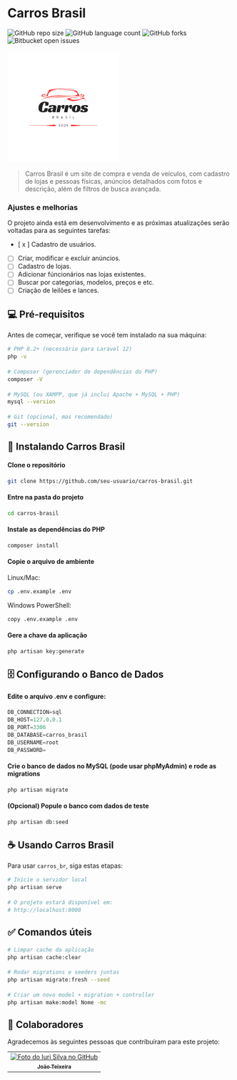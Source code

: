 # Carros Brasil

![GitHub repo size](https://img.shields.io/github/repo-size/joaoteixeira9/CarrosBrasil?style=for-the-badge)
![GitHub language count](https://img.shields.io/github/languages/count/joaoteixeira9/CarrosBrasil?style=for-the-badge)
![GitHub forks](https://img.shields.io/github/forks/joaoteixeira9/CarrosBrasil?style=for-the-badge)
![Bitbucket open issues](https://img.shields.io/bitbucket/issues/joaoteixeira9/CarrosBrasil?style=for-the-badge)

<img src="public/img/logo3.png" alt="Logo carros brasil">

> Carros Brasil é um site de compra e venda de veículos, com cadastro de lojas e pessoas físicas, anúncios detalhados com fotos e descrição, além de filtros de busca avançada.

### Ajustes e melhorias

O projeto ainda está em desenvolvimento e as próximas atualizações serão voltadas para as seguintes tarefas:
- [ x ] Cadastro de usuários.
- [ ] Criar, modificar e excluir anúncios.
- [ ] Cadastro de lojas.
- [ ] Adicionar fúncionários nas lojas existentes.
- [ ] Buscar por categorias, modelos, preços e etc.
- [ ] Criação de leilões e lances.

## 💻 Pré-requisitos

Antes de começar, verifique se você tem instalado na sua máquina:

```bash
# PHP 8.2+ (necessário para Laravel 12)
php -v

# Composer (gerenciador de dependências do PHP)
composer -V

# MySQL (ou XAMPP, que já inclui Apache + MySQL + PHP)
mysql --version

# Git (opcional, mas recomendado)
git --version
```

## 🚀 Instalando Carros Brasil

#### Clone o repositório
```bash
git clone https://github.com/seu-usuario/carros-brasil.git
```
#### Entre na pasta do projeto
```bash
cd carros-brasil
```

#### Instale as dependências do PHP
```bash
composer install
```
#### Copie o arquivo de ambiente
Linux/Mac:
```bash
cp .env.example .env
```
Windows PowerShell:
```bash
copy .env.example .env 
```
#### Gere a chave da aplicação
```bash
php artisan key:generate
```
## 🗄️ Configurando o Banco de Dados

#### Edite o arquivo .env e configure:
~~~sql
DB_CONNECTION=sql
DB_HOST=127.0.0.1
DB_PORT=3306
DB_DATABASE=carros_brasil
DB_USERNAME=root
DB_PASSWORD=
~~~
#### Crie o banco de dados no MySQL (pode usar phpMyAdmin) e rode as migrations
~~~php
php artisan migrate
~~~

#### (Opcional) Popule o banco com dados de teste
~~~php
php artisan db:seed
~~~

## ☕ Usando Carros Brasil

Para usar ` carros_br `, siga estas etapas:

```bash
# Inicie o servidor local
php artisan serve

# O projeto estará disponível em:
# http://localhost:8000
```
## ✅ Comandos úteis

```bash
# Limpar cache da aplicação
php artisan cache:clear

# Rodar migrations e seeders juntas
php artisan migrate:fresh --seed

# Criar um novo model + migration + controller
php artisan make:model Nome -mc
```
## 🤝 Colaboradores

Agradecemos às seguintes pessoas que contribuíram para este projeto:

<table>
  <tr>
    <td align="center">
      <a href="https://github.com/joaoteixeira9?tab=repositories" title="joaoteixeira9">
        <img src="https://avatars.githubusercontent.com/u/143551272?v=4" width="100px;" alt="Foto do Iuri Silva no GitHub"/><br>
        <sub>
          <b>João Teixeira</b>
        </sub>
      </a>
    </td>
  </tr>
</table>
